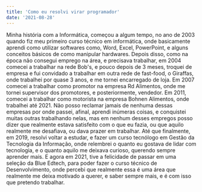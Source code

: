 ```yaml
---
title: 'Como eu resolvi virar programador'
date: '2021-08-28'
---
```


Minha história com a Informática, começou a algum tempo, no ano de 2003 quando fiz meu primeiro curso técnico em informática, onde basicamente aprendi como utilizar softwares como, Word, Excel, PowerPoint, e alguns conceitos básicos de como manipular hardwares.
Depois disso, como na época não consegui emprego na área, e precisava trabalhar, em 2004 comecei a trabalhar na rede Bob's, e pouco depois de 3 meses, troquei de empresa e fui convidado a trabalhar em outra rede de fast-food, o Giraffas, onde trabalhei por quase 3 anos, e me tornei encarregado de loja. Em 2007 comecei a trabalhar como  promotor na empresa Rd Alimentos, onde me tornei supervisor dos promotores, e posteriormente, vendedor. Em 2011, comecei a trabalhar como motorista na empresa Bohnen Alimentos, onde trabalhei até 2021. Não posso reclamar jamais de nenhuma dessas empresas por onde passei, afinal, aprendi inúmeras coisas, e conquistei muitas outras trabalhando nelas, mas em nenhum desses empregos posso dizer que realmente estava satisfeito com o que eu fazia, ou que aquilo realmente me desafiava, ou dava prazer em trabalhar. Até que finalmente, em 2019, resolvi voltar a estudar, e fazer um curso tecnólogo em Gestão da Tecnologia da Informação, onde relembrei o quanto eu gostava de lidar com tecnologia, e o quanto aquilo me deixava curioso, querendo sempre aprender mais. E agora em 2021, tive a felicidade de passar em uma seleção da Blue Edtech, para poder fazer o curso técnico de Desenvolvimento, onde percebi que realmente essa é uma área que realmente me deixa motivado a querer, e saber sempre mais, e é com isso que pretendo trabalhar.